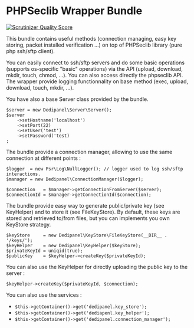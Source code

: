 PHPSeclib Wrapper Bundle
====
[![Scrutinizer Quality Score](https://scrutinizer-ci.com/g/NiR-/PHPSeclibWrapperBundle/badges/quality-score.png?s=311420b59d0b3636eb346cd18573b864fc231d1f)](https://scrutinizer-ci.com/g/NiR-/PHPSeclibWrapperBundle/)

This bundle contains useful methods (connection managing, easy key storing, packet installed verification ...) on top of PHPSeclib library (pure php ssh/sftp client).

You can easily connect to ssh/sftp servers and do some basic operations (supports os-specific "basic" operations) via the API (upload, download, mkdir, touch, chmod, ...). You can also access directly the phpseclib API.
The wrapper provide logging functionnality on base method (exec, upload, download, touch, mkdir, ...).

You have also a base Server class provided by the bundle.

    $server = new Dedipanel\Server\Server();
    $server
        ->setHostname('localhost')
        ->setPort(22)
        ->setUser('test')
        ->setPassword('test)
    ;

The bundle provide a connection manager, allowing to use the same connection at different points :

    $logger  = new Psr\Log\NullLogger(); // logger used to log ssh/sftp interactions.
    $manager = new Dedipanel\ConnectionManager($logger);
    
    $connection   = $manager->getConnectionFromServer($server);
    $connectionId = $manager->getConnectionId($connection);

The bundle provide easy way to generate public/private key (see KeyHelper) and to store it (see FileKeyStore).
By default, these keys are stored and retrieved to/from files, but you can implements you own KeyStore strategy.

    $keyStore     = new Dedipanel\KeyStore\FileKeyStore(__DIR__ . '/keys/');
    $keyHelper    = new Dedipanel\KeyHelper($keyStore);
    $privateKeyId = uniqid(true); 
    $publicKey    = $keyHelper->createKey($privateKeyId);

You can also use the KeyHelper for directly uploading the public key to the server :

    $keyHelper->createKey($privateKeyId, $connection);

You can also use the services :
  * `$this->getContainer()->get('dedipanel.key_store');`
  * `$this->getContainer()->get('dediapenl.key_helper');`
  * `$this->getContainer()->get('dedipanel.connection_manager');`
